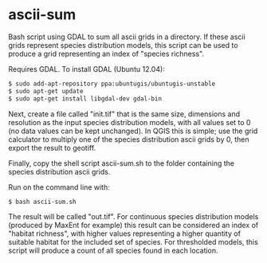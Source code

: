 ascii-sum
=========

Bash script using GDAL to sum all ascii grids in a directory. If these ascii grids represent species distribution models, this script can be used to produce a grid representing an index of "species richness". 

Requires GDAL. To install GDAL (Ubuntu 12.04):  
```bash
$ sudo add-apt-repository ppa:ubuntugis/ubuntugis-unstable
$ sudo apt-get update
$ sudo apt-get install libgdal-dev gdal-bin
```

Next, create a file called "init.tif" that is the same size, dimensions and resolution as the input species distribution models, with all values set to 0 (no data values can be kept unchanged). In QGIS this is simple; use the grid calculator to multiply one of the species distribution ascii grids by 0, then export the result to geotiff.

Finally, copy the shell script ascii-sum.sh to the folder containing the species distribution ascii grids.

Run on the command line with:  
```bash
$ bash ascii-sum.sh
```

The result will be called "out.tif". For continuous species distribution models (produced by MaxEnt for example) this result can be considered an index of "habitat richness", with higher values representing a higher quantity of suitable habitat for the included set of species. For thresholded models, this script will produce a count of all species found in each location. 
